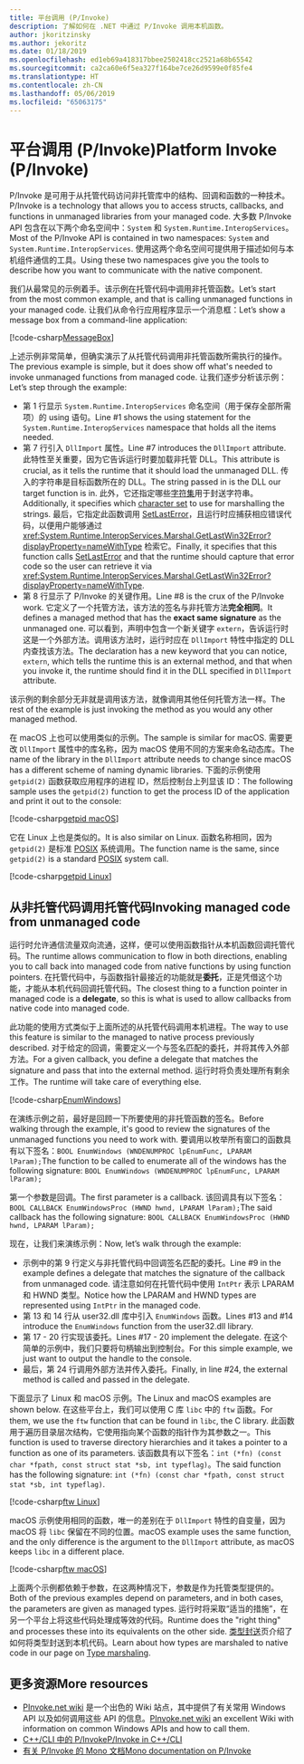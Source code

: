```yaml
---
title: 平台调用 (P/Invoke)
description: 了解如何在 .NET 中通过 P/Invoke 调用本机函数。
author: jkoritzinsky
ms.author: jekoritz
ms.date: 01/18/2019
ms.openlocfilehash: ed1eb69a418317bbee2502418cc2521a68b65542
ms.sourcegitcommit: ca2ca60e6f5ea327f164be7ce26d9599e0f85fe4
ms.translationtype: HT
ms.contentlocale: zh-CN
ms.lasthandoff: 05/06/2019
ms.locfileid: "65063175"
---
```

# <a name="platform-invoke-pinvoke"></a><span data-ttu-id="0d18b-103">平台调用 (P/Invoke)</span><span class="sxs-lookup"><span data-stu-id="0d18b-103">Platform Invoke (P/Invoke)</span></span>

<span data-ttu-id="0d18b-104">P/Invoke 是可用于从托管代码访问非托管库中的结构、回调和函数的一种技术。</span><span class="sxs-lookup"><span data-stu-id="0d18b-104">P/Invoke is a technology that allows you to access structs, callbacks, and functions in unmanaged libraries from your managed code.</span></span> <span data-ttu-id="0d18b-105">大多数 P/Invoke API 包含在以下两个命名空间中：`System` 和 `System.Runtime.InteropServices`。</span><span class="sxs-lookup"><span data-stu-id="0d18b-105">Most of the P/Invoke API is contained in two namespaces: `System` and `System.Runtime.InteropServices`.</span></span> <span data-ttu-id="0d18b-106">使用这两个命名空间可提供用于描述如何与本机组件通信的工具。</span><span class="sxs-lookup"><span data-stu-id="0d18b-106">Using these two namespaces give you the tools to describe how you want to communicate with the native component.</span></span>

<span data-ttu-id="0d18b-107">我们从最常见的示例着手。该示例在托管代码中调用非托管函数。</span><span class="sxs-lookup"><span data-stu-id="0d18b-107">Let’s start from the most common example, and that is calling unmanaged functions in your managed code.</span></span> <span data-ttu-id="0d18b-108">让我们从命令行应用程序显示一个消息框：</span><span class="sxs-lookup"><span data-stu-id="0d18b-108">Let’s show a message box from a command-line application:</span></span>

[!code-csharp[MessageBox](~/samples/snippets/standard/interop/pinvoke/messagebox.cs)]

<span data-ttu-id="0d18b-109">上述示例非常简单，但确实演示了从托管代码调用非托管函数所需执行的操作。</span><span class="sxs-lookup"><span data-stu-id="0d18b-109">The previous example is simple, but it does show off what's needed to invoke unmanaged functions from managed code.</span></span> <span data-ttu-id="0d18b-110">让我们逐步分析该示例：</span><span class="sxs-lookup"><span data-stu-id="0d18b-110">Let’s step through the example:</span></span>

* <span data-ttu-id="0d18b-111">第 1 行显示 `System.Runtime.InteropServices` 命名空间（用于保存全部所需项）的 using 语句。</span><span class="sxs-lookup"><span data-stu-id="0d18b-111">Line #1 shows the using statement for the `System.Runtime.InteropServices` namespace that holds all the items needed.</span></span>
* <span data-ttu-id="0d18b-112">第 7 行引入 `DllImport` 属性。</span><span class="sxs-lookup"><span data-stu-id="0d18b-112">Line #7 introduces the `DllImport` attribute.</span></span> <span data-ttu-id="0d18b-113">此特性至关重要，因为它告诉运行时要加载非托管 DLL。</span><span class="sxs-lookup"><span data-stu-id="0d18b-113">This attribute is crucial, as it tells the runtime that it should load the unmanaged DLL.</span></span> <span data-ttu-id="0d18b-114">传入的字符串是目标函数所在的 DLL。</span><span class="sxs-lookup"><span data-stu-id="0d18b-114">The string passed in is the DLL our target function is in.</span></span> <span data-ttu-id="0d18b-115">此外，它还指定哪些[字符集](./charset.md)用于封送字符串。</span><span class="sxs-lookup"><span data-stu-id="0d18b-115">Additionally, it specifies which [character set](./charset.md) to use for marshalling the strings.</span></span> <span data-ttu-id="0d18b-116">最后，它指定此函数调用 [SetLastError](/windows/desktop/api/errhandlingapi/nf-errhandlingapi-setlasterror)，且运行时应捕获相应错误代码，以便用户能够通过 <xref:System.Runtime.InteropServices.Marshal.GetLastWin32Error?displayProperty=nameWithType> 检索它。</span><span class="sxs-lookup"><span data-stu-id="0d18b-116">Finally, it specifies that this function calls [SetLastError](/windows/desktop/api/errhandlingapi/nf-errhandlingapi-setlasterror) and that the runtime should capture that error code so the user can retrieve it via <xref:System.Runtime.InteropServices.Marshal.GetLastWin32Error?displayProperty=nameWithType>.</span></span>
* <span data-ttu-id="0d18b-117">第 8 行显示了 P/Invoke 的关键作用。</span><span class="sxs-lookup"><span data-stu-id="0d18b-117">Line #8 is the crux of the P/Invoke work.</span></span> <span data-ttu-id="0d18b-118">它定义了一个托管方法，该方法的签名与非托管方法**完全相同**。</span><span class="sxs-lookup"><span data-stu-id="0d18b-118">It defines a managed method that has the **exact same signature** as the unmanaged one.</span></span> <span data-ttu-id="0d18b-119">可以看到，声明中包含一个新关键字 `extern`，告诉运行时这是一个外部方法。调用该方法时，运行时应在 `DllImport` 特性中指定的 DLL 内查找该方法。</span><span class="sxs-lookup"><span data-stu-id="0d18b-119">The declaration has a new keyword that you can notice, `extern`, which tells the runtime this is an external method, and that when you invoke it, the runtime should find it in the DLL specified in `DllImport` attribute.</span></span>

<span data-ttu-id="0d18b-120">该示例的剩余部分无非就是调用该方法，就像调用其他任何托管方法一样。</span><span class="sxs-lookup"><span data-stu-id="0d18b-120">The rest of the example is just invoking the method as you would any other managed method.</span></span>

<span data-ttu-id="0d18b-121">在 macOS 上也可以使用类似的示例。</span><span class="sxs-lookup"><span data-stu-id="0d18b-121">The sample is similar for macOS.</span></span> <span data-ttu-id="0d18b-122">需要更改 `DllImport` 属性中的库名称，因为 macOS 使用不同的方案来命名动态库。</span><span class="sxs-lookup"><span data-stu-id="0d18b-122">The name of the library in the `DllImport` attribute needs to change since macOS has a different scheme of naming dynamic libraries.</span></span> <span data-ttu-id="0d18b-123">下面的示例使用 `getpid(2)` 函数获取应用程序的进程 ID，然后控制台上列显该 ID：</span><span class="sxs-lookup"><span data-stu-id="0d18b-123">The following sample uses the `getpid(2)` function to get the process ID of the application and print it out to the console:</span></span>

[!code-csharp[getpid macOS](~/samples/snippets/standard/interop/pinvoke/getpid-macos.cs)]

<span data-ttu-id="0d18b-124">它在 Linux 上也是类似的。</span><span class="sxs-lookup"><span data-stu-id="0d18b-124">It is also similar on Linux.</span></span> <span data-ttu-id="0d18b-125">函数名称相同，因为 `getpid(2)` 是标准 [POSIX](https://en.wikipedia.org/wiki/POSIX) 系统调用。</span><span class="sxs-lookup"><span data-stu-id="0d18b-125">The function name is the same, since `getpid(2)` is a standard [POSIX](https://en.wikipedia.org/wiki/POSIX) system call.</span></span>

[!code-csharp[getpid Linux](~/samples/snippets/standard/interop/pinvoke/getpid-linux.cs)]

## <a name="invoking-managed-code-from-unmanaged-code"></a><span data-ttu-id="0d18b-126">从非托管代码调用托管代码</span><span class="sxs-lookup"><span data-stu-id="0d18b-126">Invoking managed code from unmanaged code</span></span>

<span data-ttu-id="0d18b-127">运行时允许通信流量双向流通，这样，便可以使用函数指针从本机函数回调托管代码。</span><span class="sxs-lookup"><span data-stu-id="0d18b-127">The runtime allows communication to flow in both directions, enabling you to call back into managed code from native functions by using function pointers.</span></span> <span data-ttu-id="0d18b-128">在托管代码中，与函数指针最接近的功能就是**委托**，正是凭借这个功能，才能从本机代码回调托管代码。</span><span class="sxs-lookup"><span data-stu-id="0d18b-128">The closest thing to a function pointer in managed code is a **delegate**, so this is what is used to allow callbacks from native code into managed code.</span></span>

<span data-ttu-id="0d18b-129">此功能的使用方式类似于上面所述的从托管代码调用本机进程。</span><span class="sxs-lookup"><span data-stu-id="0d18b-129">The way to use this feature is similar to the managed to native process previously described.</span></span> <span data-ttu-id="0d18b-130">对于给定的回调，需要定义一个与签名匹配的委托，并将其传入外部方法。</span><span class="sxs-lookup"><span data-stu-id="0d18b-130">For a given callback, you define a delegate that matches the signature and pass that into the external method.</span></span> <span data-ttu-id="0d18b-131">运行时将负责处理所有剩余工作。</span><span class="sxs-lookup"><span data-stu-id="0d18b-131">The runtime will take care of everything else.</span></span>

[!code-csharp[EnumWindows](~/samples/snippets/standard/interop/pinvoke/enumwindows.cs)]

<span data-ttu-id="0d18b-132">在演练示例之前，最好是回顾一下所要使用的非托管函数的签名。</span><span class="sxs-lookup"><span data-stu-id="0d18b-132">Before walking through the example, it's good to review the signatures of the unmanaged functions you need to work with.</span></span> <span data-ttu-id="0d18b-133">要调用以枚举所有窗口的函数具有以下签名：`BOOL EnumWindows (WNDENUMPROC lpEnumFunc, LPARAM lParam);`</span><span class="sxs-lookup"><span data-stu-id="0d18b-133">The function to be called to enumerate all of the windows has the following signature: `BOOL EnumWindows (WNDENUMPROC lpEnumFunc, LPARAM lParam);`</span></span>

<span data-ttu-id="0d18b-134">第一个参数是回调。</span><span class="sxs-lookup"><span data-stu-id="0d18b-134">The first parameter is a callback.</span></span> <span data-ttu-id="0d18b-135">该回调具有以下签名：`BOOL CALLBACK EnumWindowsProc (HWND hwnd, LPARAM lParam);`</span><span class="sxs-lookup"><span data-stu-id="0d18b-135">The said callback has the following signature: `BOOL CALLBACK EnumWindowsProc (HWND hwnd, LPARAM lParam);`</span></span>

<span data-ttu-id="0d18b-136">现在，让我们来演练示例：</span><span class="sxs-lookup"><span data-stu-id="0d18b-136">Now, let’s walk through the example:</span></span>

* <span data-ttu-id="0d18b-137">示例中的第 9 行定义与非托管代码中回调签名匹配的委托。</span><span class="sxs-lookup"><span data-stu-id="0d18b-137">Line #9 in the example defines a delegate that matches the signature of the callback from unmanaged code.</span></span> <span data-ttu-id="0d18b-138">请注意如何在托管代码中使用 `IntPtr` 表示 LPARAM 和 HWND 类型。</span><span class="sxs-lookup"><span data-stu-id="0d18b-138">Notice how the LPARAM and HWND types are represented using `IntPtr` in the managed code.</span></span>
* <span data-ttu-id="0d18b-139">第 13 和 14 行从 user32.dll 库中引入 `EnumWindows` 函数。</span><span class="sxs-lookup"><span data-stu-id="0d18b-139">Lines #13 and #14 introduce the `EnumWindows` function from the user32.dll library.</span></span>
* <span data-ttu-id="0d18b-140">第 17 - 20 行实现该委托。</span><span class="sxs-lookup"><span data-stu-id="0d18b-140">Lines #17 - 20 implement the delegate.</span></span> <span data-ttu-id="0d18b-141">在这个简单的示例中，我们只要将句柄输出到控制台。</span><span class="sxs-lookup"><span data-stu-id="0d18b-141">For this simple example, we just want to output the handle to the console.</span></span>
* <span data-ttu-id="0d18b-142">最后，第 24 行调用外部方法并传入委托。</span><span class="sxs-lookup"><span data-stu-id="0d18b-142">Finally, in line #24, the external method is called and passed in the delegate.</span></span>

<span data-ttu-id="0d18b-143">下面显示了 Linux 和 macOS 示例。</span><span class="sxs-lookup"><span data-stu-id="0d18b-143">The Linux and macOS examples are shown below.</span></span> <span data-ttu-id="0d18b-144">在这些平台上，我们可以使用 C 库 `libc` 中的 `ftw` 函数。</span><span class="sxs-lookup"><span data-stu-id="0d18b-144">For them, we use the `ftw` function that can be found in `libc`, the C library.</span></span> <span data-ttu-id="0d18b-145">此函数用于遍历目录层次结构，它使用指向某个函数的指针作为其参数之一。</span><span class="sxs-lookup"><span data-stu-id="0d18b-145">This function is used to traverse directory hierarchies and it takes a pointer to a function as one of its parameters.</span></span> <span data-ttu-id="0d18b-146">该函数具有以下签名：`int (*fn) (const char *fpath, const struct stat *sb, int typeflag)`。</span><span class="sxs-lookup"><span data-stu-id="0d18b-146">The said function has the following signature: `int (*fn) (const char *fpath, const struct stat *sb, int typeflag)`.</span></span>

[!code-csharp[ftw Linux](~/samples/snippets/standard/interop/pinvoke/ftw-linux.cs)]

<span data-ttu-id="0d18b-147">macOS 示例使用相同的函数，唯一的差别在于 `DllImport` 特性的自变量，因为 macOS 将 `libc` 保留在不同的位置。</span><span class="sxs-lookup"><span data-stu-id="0d18b-147">macOS example uses the same function, and the only difference is the argument to the `DllImport` attribute, as macOS keeps `libc` in a different place.</span></span>

[!code-csharp[ftw macOS](~/samples/snippets/standard/interop/pinvoke/ftw-macos.cs)]

<span data-ttu-id="0d18b-148">上面两个示例都依赖于参数，在这两种情况下，参数是作为托管类型提供的。</span><span class="sxs-lookup"><span data-stu-id="0d18b-148">Both of the previous examples depend on parameters, and in both cases, the parameters are given as managed types.</span></span> <span data-ttu-id="0d18b-149">运行时将采取“适当的措施”，在另一个平台上将这些代码处理成等效的代码。</span><span class="sxs-lookup"><span data-stu-id="0d18b-149">Runtime does the "right thing" and processes these into its equivalents on the other side.</span></span> <span data-ttu-id="0d18b-150">[类型封送](type-marshaling.md)页介绍了如何将类型封送到本机代码。</span><span class="sxs-lookup"><span data-stu-id="0d18b-150">Learn about how types are marshaled to native code in our page on [Type marshaling](type-marshaling.md).</span></span>

## <a name="more-resources"></a><span data-ttu-id="0d18b-151">更多资源</span><span class="sxs-lookup"><span data-stu-id="0d18b-151">More resources</span></span>

- <span data-ttu-id="0d18b-152">[PInvoke.net wiki](https://www.pinvoke.net/) 是一个出色的 Wiki 站点，其中提供了有关常用 Windows API 以及如何调用这些 API 的信息。</span><span class="sxs-lookup"><span data-stu-id="0d18b-152">[PInvoke.net wiki](https://www.pinvoke.net/) an excellent Wiki with information on common Windows APIs and how to call them.</span></span>
- [<span data-ttu-id="0d18b-153">C++/CLI 中的 P/Invoke</span><span class="sxs-lookup"><span data-stu-id="0d18b-153">P/Invoke in C++/CLI</span></span>](/cpp/dotnet/native-and-dotnet-interoperability)
- [<span data-ttu-id="0d18b-154">有关 P/Invoke 的 Mono 文档</span><span class="sxs-lookup"><span data-stu-id="0d18b-154">Mono documentation on P/Invoke</span></span>](https://www.mono-project.com/docs/advanced/pinvoke/)
